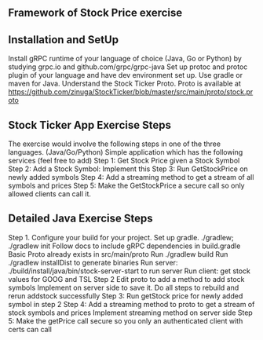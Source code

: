 Framework of Stock Price exercise
-------------------------------

Installation and SetUp
-------------------------------
Install gRPC runtime of your language of choice (Java, Go or Python) by studying grpc.io and github.com/grpc/grpc-java
Set up protoc and protoc plugin of your language and have dev environment set up. Use gradle or maven for Java.
Understand the Stock Ticker Proto.
Proto is available at https://github.com/zinuga/StockTicker/blob/master/src/main/proto/stock.proto


Stock Ticker App Exercise Steps
--------------------------------------

The exercise would involve the following steps in one of the three languages. (Java/Go/Python)
Simple application which has the following services (feel free to add)
Step 1: Get Stock Price given a Stock Symbol
Step 2: Add a Stock Symbol: Implement this
Step 3: Run GetStockPrice on newly added symbols
Step 4: Add a streaming method to get a stream of all symbols and prices
Step 5: Make the GetStockPrice a secure call so only allowed clients can call it.

Detailed Java Exercise Steps
---------------------------------------

Step 1. 
Configure your build for your project. 
Set up gradle. ./gradlew; ./gradlew init
Follow docs to include gRPC dependencies in build.gradle
Basic Proto already exists in src/main/proto
Run ./gradlew build
Run ./gradlew installDist to generate binaries
Run server: ./build/install/java/bin/stock-server-start to run server
Run client: get stock values for GOOG and TSL
Step 2
Edit proto to add a method to add stock symbols
Implement on server side to save it.
Do all steps to rebuild and rerun addstock successfully
Step 3:
Run getStock price for newly added symbol in step 2
Step 4:
Add a streaming method to proto to get a stream of stock symbols and prices
Implement streaming method on server side
Step 5:
Make the getPrice call secure so you only an authenticated client with certs can call


